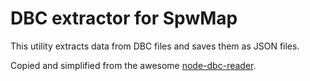 # DBC extractor for SpwMap

This utility extracts data from DBC files and saves them as JSON files.

Copied and simplified from the awesome [node-dbc-reader](https://github.com/wowgaming/node-dbc-reader).
